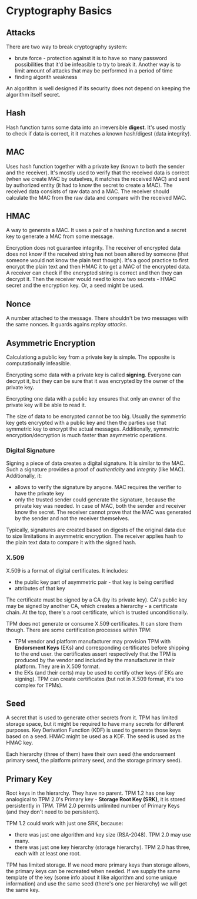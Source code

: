 # Cryptography Basics

## Attacks

There are two way to break cryptography system:

- brute force - protection against it is to have so many password possibilities
  that it'd be infeasible to try to break it. Another way is to limit amount of
  attacks that may be performed in a period of time
- finding algorith weakness

An algorithm is well designed if its security does not depend on keeping the
algorithm itself secret.

## Hash

Hash function turns some data into an irreversible **digest**. It's used mostly
to check if data is correct, it it matches a known hash/digest (data integrity).

## MAC

Uses hash function together with a private key (known to both the sender and the
receiver). It's mostly used to verify that the received data is correct (when we
create MAC by outselves, it matches the received MAC) and sent by authorized
entity (it had to know the secret to create a MAC). The received data consists
of raw data and a MAC. The receiver should calculate the MAC from the raw data
and compare with the received MAC.

## HMAC

A way to generate a MAC. It uses a pair of a hashing function and a secret key
to generate a MAC from some message.

Encryption does not guarantee integrity. The receiver of encrypted data does not
know if the received string has not been altered by someone (that someone would
not know the plain text though). It's a good practice to first encrypt the plain
text and then HMAC it to get a MAC of the encrypted data. A receiver can check
if the encrypted string is correct and then they can decrypt it. Then the
receiver would need to know two secrets - HMAC secret and the encryption key.
Or, a seed might be used.

## Nonce

A number attached to the message. There shouldn't be two messages with the same
nonces. It guards agains *replay attacks*.

## Asymmetric Encryption

Calculationg a public key from a private key is simple. The opposite is
computationally infeasible.

Encrypting some data with a private key is called **signing**. Everyone can
decrypt it, but they can be sure that it was encrypted by the owner of the
private key.

Encrypting one data with a public key ensures that only an owner of the private
key will be able to read it.

The size of data to be encrypted cannot be too big. Usually the symmetric key
gets encrypted with a public key and then the parties use that symmetric key to
encrypt the actual messages. Additionally, symmetric encryption/decryption is
much faster than asymmetric operations.

### Digital Signature

Signing a piece of data creates a digital signature. It is similar to the MAC.
Such a signature provides a proof of *authenticity* and *integrity* (like MAC).
Additionally, it:

- allows to verify the signature by anyone. MAC requires the verifier to have
  the private key
- only the trusted sender could generate the signature, because the private key
  was needed. In case of MAC, both the sender and receiver know the secret. The
  receiver cannot prove that the MAC was generated by the sender and not the
  receiver themselves.

Typically, signatures are created based on digests of the original data due to
size limitations in asymmetric encryption. The receiver applies hash to the
plain text data to compare it with the signed hash.

### X.509

X.509 is a format of digital certificates. It includes:

- the public key part of asymmetric pair - that key is being certified
- attributes of that key

The certificate must be signed by a CA (by its private key). CA's public key may
be signed by another CA, which creates a hierarchy - a certificate chain. At the
top, there's a root certificate, which is trusted unconditionally.

TPM does not generate or consume X.509 certificates. It can store them though.
There are some certification processes within TPM:

- TPM vendor and platform manufacturer may provision TPM with **Endorsment
  Keys** (EKs) and corresponding certificates before shipping to the end user.
  the certificates assert respectively that the TPM is produced by the vendor
  and included by the manufacturer in their platform. They are in X.509 format.
- the EKs (and their certs) may be used to certify other keys (if EKs are
  signing). TPM can create certificates (but not in X.509 format, it's too
  complex for TPMs).

## Seed

A secret that is used to generate other secrets from it. TPM has limited storage
space, but it might be required to have many secrets for different purposes. Key
Derivation Function (KDF) is used to generate those keys based on a seed. HMAC
might be used as a KDF. The seed is used as the HMAC key.

Each hierarchy (three of them) have their own seed (the endorsement primary
seed, the platform primary seed, and the storage primary seed).

## Primary Key

Root keys in the hierarchy. They have no parent. TPM 1.2 has one key analogical
to TPM 2.0's Primary key - **Storage Root Key (SRK)**, it is stored persistently
in TPM. TPM 2.0 permits unlimited number of Primary Keys (and they don't need to
be persistent).

TPM 1.2 could work with just one SRK, because:

- there was just one algorithm and key size (RSA-2048). TPM 2.0 may use many.
- there was just one key hierarchy (storage hierarchy). TPM 2.0 has three, each
  with at least one root.

TPM has limited storage. If we need more primary keys than storage allows, the
primary keys can be recreated when needed. If we supply the same template of the
key (some info about it like algorithm and some unique information) and use the
same seed (there's one per hierarchy) we will get the same key.